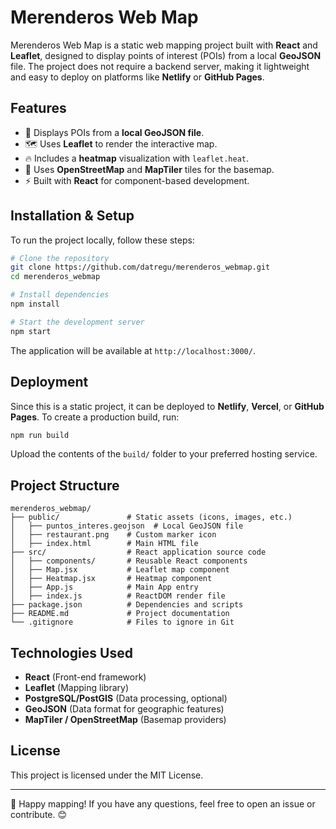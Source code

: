 # Merenderos Web Map

Merenderos Web Map is a static web mapping project built with **React** and **Leaflet**, designed to display points of interest (POIs) from a local **GeoJSON** file. The project does not require a backend server, making it lightweight and easy to deploy on platforms like **Netlify** or **GitHub Pages**.

## Features
- 📌 Displays POIs from a **local GeoJSON file**.
- 🗺️ Uses **Leaflet** to render the interactive map.
- 🔥 Includes a **heatmap** visualization with `leaflet.heat`.
- 🎨 Uses **OpenStreetMap** and **MapTiler** tiles for the basemap.
- ⚡ Built with **React** for component-based development.

## Installation & Setup
To run the project locally, follow these steps:

```bash
# Clone the repository
git clone https://github.com/datregu/merenderos_webmap.git
cd merenderos_webmap

# Install dependencies
npm install

# Start the development server
npm start
```

The application will be available at `http://localhost:3000/`.

## Deployment
Since this is a static project, it can be deployed to **Netlify**, **Vercel**, or **GitHub Pages**. To create a production build, run:

```bash
npm run build
```

Upload the contents of the `build/` folder to your preferred hosting service.

## Project Structure
```
merenderos_webmap/
├── public/               # Static assets (icons, images, etc.)
│   ├── puntos_interes.geojson  # Local GeoJSON file
│   ├── restaurant.png    # Custom marker icon
│   ├── index.html        # Main HTML file
├── src/                  # React application source code
│   ├── components/       # Reusable React components
│   ├── Map.jsx           # Leaflet map component
│   ├── Heatmap.jsx       # Heatmap component
│   ├── App.js            # Main App entry
│   ├── index.js          # ReactDOM render file
├── package.json          # Dependencies and scripts
├── README.md             # Project documentation
└── .gitignore            # Files to ignore in Git
```

## Technologies Used
- **React** (Front-end framework)
- **Leaflet** (Mapping library)
- **PostgreSQL/PostGIS** (Data processing, optional)
- **GeoJSON** (Data format for geographic features)
- **MapTiler / OpenStreetMap** (Basemap providers)

## License
This project is licensed under the MIT License.

---

🚀 Happy mapping! If you have any questions, feel free to open an issue or contribute. 😊
